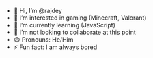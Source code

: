 - 👋 Hi, I’m @rajdey
- 👀 I’m interested in gaming (Minecraft, Valorant)
- 🌱 I’m currently learning (JavaScript)
- 💞️ I’m not looking to collaborate at this point
- 😄 Pronouns: He/Him
- ⚡ Fun fact: I am always bored

<!---
rajdey2006/rajdey2006 is a ✨ special ✨ repository because its `README.md` (this file) appears on your GitHub profile.
You can click the Preview link to take a look at your changes.
--->
